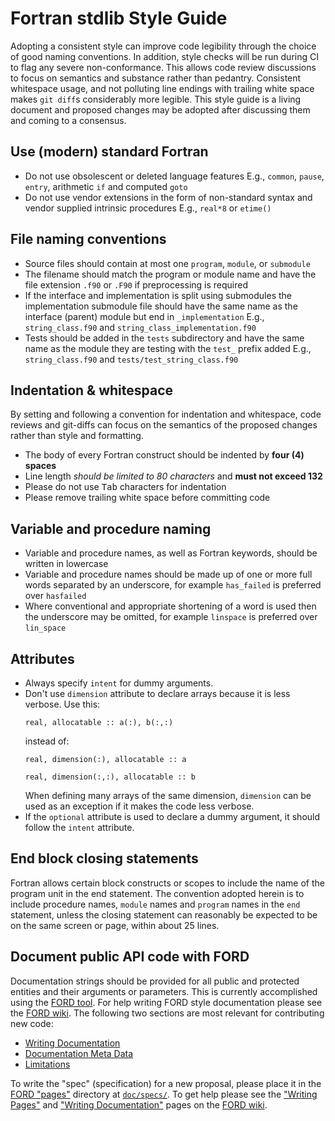 # Fortran stdlib Style Guide

Adopting a consistent style can improve code legibility through the choice of good naming conventions.
In addition, style checks will be run during CI to flag any severe non-conformance.
This allows code review discussions to focus on semantics and substance rather than pedantry.
Consistent whitespace usage, and not polluting line endings with trailing white space makes `git diff`s considerably more legible.
This style guide is a living document and proposed changes may be adopted after discussing them and coming to a consensus.

## Use (modern) standard Fortran

* Do not use obsolescent or deleted language features
  E.g., `common`, `pause`, `entry`, arithmetic `if` and computed `goto`
* Do not use vendor extensions in the form of non-standard syntax and vendor supplied intrinsic procedures
  E.g., `real*8` or `etime()`

## File naming conventions

* Source files should contain at most one `program`, `module`, or `submodule`
* The filename should match the program or module name and have the file extension `.f90` or `.F90` if preprocessing is required
* If the interface and implementation is split using submodules the implementation submodule file should have the same name as the
  interface (parent) module but end in `_implementation`
  E.g., `string_class.f90` and `string_class_implementation.f90`
* Tests should be added in the `tests` subdirectory and have the same name as the module they are testing with the `test_` prefix
  added
  E.g., `string_class.f90` and `tests/test_string_class.f90`

## Indentation & whitespace

By setting and following a convention for indentation and whitespace, code reviews and git-diffs can
focus on the semantics of the proposed changes rather than style and formatting.

* The body of every Fortran construct should be indented by __four (4) spaces__
* Line length *should be limited to 80 characters* and __must not exceed 132__
* Please do not use <kbd>Tab</kbd> characters for indentation
* Please remove trailing white space before committing code

## Variable and procedure naming

* Variable and procedure names, as well as Fortran keywords, should be written in lowercase
* Variable and procedure names should be made up of one or more full words separated by an underscore,
  for example `has_failed` is preferred over `hasfailed`
* Where conventional and appropriate shortening of a word is used then the underscore may be omitted,
  for example `linspace` is preferred over `lin_space`

## Attributes

<!-- ATTENTION! This section includes intentional trailing whitespace to get decent formatting with GFM and Python Markdown. -->

* Always specify `intent` for dummy arguments.
* Don't use `dimension` attribute to declare arrays because it is less verbose.
  Use this:  
  ```
  real, allocatable :: a(:), b(:,:)
  ```  
  instead of:  
  ```
  real, dimension(:), allocatable :: a
  ```  
  ```
  real, dimension(:,:), allocatable :: b
  ```  
  When defining many arrays of the same dimension, `dimension` can be used as an exception if it makes the code less verbose.
* If the `optional` attribute is used to declare a dummy argument, it should follow the `intent` attribute.

## End <scope> block closing statements

Fortran allows certain block constructs or scopes to include the name of the program unit in the end statement.
The convention adopted herein is to include procedure names, `module` names and `program` names in the `end` statement,
unless the closing statement can reasonably be expected to be on the same screen or page, within about 25 lines.

## Document public API code with FORD

Documentation strings should be provided for all public and protected entities and their arguments or parameters.
This is currently accomplished using the [FORD tool](https://github.com/Fortran-FOSS-Programmers/ford).
For help writing FORD style documentation please see the [FORD wiki](https://github.com/Fortran-FOSS-Programmers/ford/wiki).
The following two sections are most relevant for contributing new code:

* [Writing Documentation](https://github.com/Fortran-FOSS-Programmers/ford/wiki/Writing-Documentation)
* [Documentation Meta Data](https://github.com/Fortran-FOSS-Programmers/ford/wiki/Documentation-Meta-Data)
* [Limitations](https://github.com/Fortran-FOSS-Programmers/ford/wiki/Limitations)

To write the "spec" (specification) for a new proposal, please place it in the
[FORD "pages"](https://github.com/Fortran-FOSS-Programmers/ford/wiki/Writing-Pages) directory at
[`doc/specs/`](https://github.com/fortran-lang/stdlib/tree/master/doc/specs).
To get help please see the ["Writing Pages"](https://github.com/Fortran-FOSS-Programmers/ford/wiki/Writing-Pages)
and ["Writing Documentation"](https://github.com/Fortran-FOSS-Programmers/ford/wiki/Writing-Documentation) pages
on the [FORD wiki](https://github.com/Fortran-FOSS-Programmers/ford/wiki).
